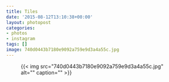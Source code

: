 ```yaml
---
title: Tiles
date: '2015-08-12T13:10:38+00:00'
layout: photopost
categories:
- photos
- instagram
tags: []
image: 740d0443b7180e9092a759e9d3a4a55c.jpg
---
```


<figure class="photo photo--square">
  {{< img src="740d0443b7180e9092a759e9d3a4a55c.jpg" alt="" caption="" >}}

</figure>




